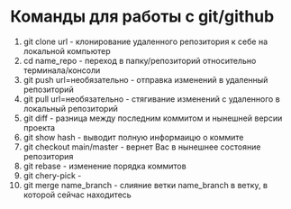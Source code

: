 # Команды для работы с git/github

1. git clone url - клонирование удаленного репозитория к себе на локальной компьютер
2. cd name_repo - переход в папку/репозиторий относительно терминала/консоли
3. git push url=необязательно - отправка изменений в удаленный репозиторий
4. git pull url=необязательно - стягивание изменений с удаленного в локальный репозиторий
5. git diff - разница между последним коммитом и нынешней версии проекта
6. git show hash - выводит полную информаицю о коммите 
7. git checkout main/master - вернет Вас в нынешнее состояние репозитория
8. git rebase - изменение порядка коммитов
9. git chery-pick - 
10. git merge name_branch - слияние ветки name_branch в ветку, в которой сейчас находитесь